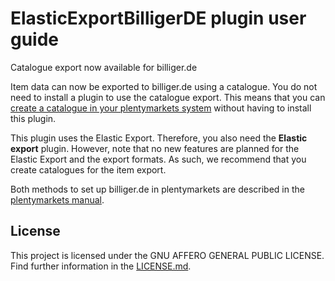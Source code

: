 
# ElasticExportBilligerDE plugin user guide

<div class="alert alert-info" role="alert">
Catalogue export now available for billiger.de
 
Item data can now be exported to billiger.de using a catalogue. You do not need to install a plugin to use the catalogue export. This means that you can <a href="https://knowledge.plentymarkets.com/en-gb/manual/main/markets/billiger-de.html#catalogue-export" target="_blank">create a catalogue in your plentymarkets system</a> without having to install this plugin.
 
This plugin uses the Elastic Export. Therefore, you also need the **Elastic export** plugin. However, note that no new features are planned for the Elastic Export and the export formats. As such, we recommend that you create catalogues for the item export.
 
Both methods to set up billiger.de in plentymarkets are described in the <a href="https://knowledge.plentymarkets.com/en-gb/manual/main/markets/billiger-de.html" target="_blank">plentymarkets manual</a>.
</div>

## License

This project is licensed under the GNU AFFERO GENERAL PUBLIC LICENSE. Find further information in the [LICENSE.md](https://github.com/plentymarkets/plugin-elastic-export-billiger-de/blob/master/LICENSE.md).
